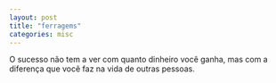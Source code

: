 ```yaml
---
layout: post
title: "ferragems"
categories: misc
---
```


O sucesso não tem a ver com quanto dinheiro você ganha, mas com a diferença que você faz na vida de outras pessoas.


